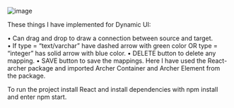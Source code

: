 ![image](https://github.com/user-attachments/assets/0470205d-b548-4583-a3c9-7ac6130175c0)

These things I have implemented for Dynamic UI:

•	Can drag and drop to draw a connection between source and target.
<br>
•	If type = “text/varchar” have dashed arrow with green color OR type = “integer” has solid arrow with blue color.
•	DELETE button to delete any mapping.
•	SAVE button to save the mappings.
Here I have used the React-archer package and imported Archer Container and Archer Element from the package.


To run the project install React and install dependencies with npm install and enter npm start.


